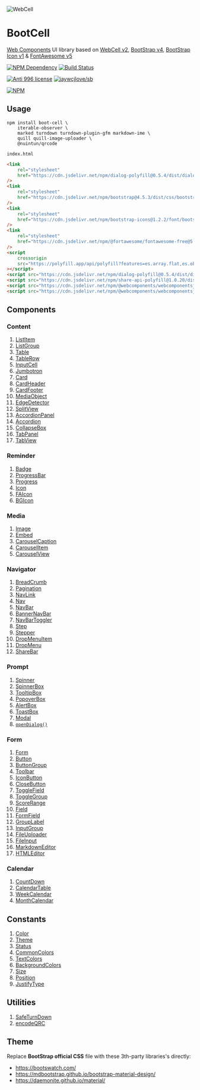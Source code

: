 ![WebCell](https://web-cell.dev/WebCell-0.f1ffd28b.png)

# BootCell

[Web Components][1] UI library based on [WebCell v2][2], [BootStrap v4][3], [BootStrap Icon v1][4] & [FontAwesome v5][5]

[![NPM Dependency](https://david-dm.org/EasyWebApp/BootCell.svg)][6]
[![Build Status](https://travis-ci.com/EasyWebApp/BootCell.svg?branch=master)][7]

[![Anti 996 license](https://img.shields.io/badge/license-Anti%20996-blue.svg)][8]
[![jaywcjlove/sb](https://jaywcjlove.github.io/sb/ico/awesome.svg)][9]

[![NPM](https://nodei.co/npm/boot-cell.png?downloads=true&downloadRank=true&stars=true)][10]

## Usage

```shell
npm install boot-cell \
    iterable-observer \
    marked turndown turndown-plugin-gfm markdown-ime \
    quill quill-image-uploader \
    @nuintun/qrcode
```

`index.html`

```html
<link
    rel="stylesheet"
    href="https://cdn.jsdelivr.net/npm/dialog-polyfill@0.5.4/dist/dialog-polyfill.css"
/>
<link
    rel="stylesheet"
    href="https://cdn.jsdelivr.net/npm/bootstrap@4.5.3/dist/css/bootstrap.min.css"
/>
<link
    rel="stylesheet"
    href="https://cdn.jsdelivr.net/npm/bootstrap-icons@1.2.2/font/bootstrap-icons.css"
/>
<link
    rel="stylesheet"
    href="https://cdn.jsdelivr.net/npm/@fortawesome/fontawesome-free@5.15.1/css/all.min.css"
/>
<script
    crossorigin
    src="https://polyfill.app/api/polyfill?features=es.array.flat,es.object.from-entries,regenerator-runtime,intersection-observer,resize-observer"
></script>
<script src="https://cdn.jsdelivr.net/npm/dialog-polyfill@0.5.4/dist/dialog-polyfill.js"></script>
<script src="https://cdn.jsdelivr.net/npm/share-api-polyfill@1.0.20/dist/share-min.js"></script>
<script src="https://cdn.jsdelivr.net/npm/@webcomponents/webcomponentsjs@2.5.0/custom-elements-es5-adapter.js"></script>
<script src="https://cdn.jsdelivr.net/npm/@webcomponents/webcomponentsjs@2.5.0/webcomponents-bundle.js"></script>
```

## Components

### Content

1. [ListItem](https://web-cell.dev/BootCell/interfaces/listitemprops.html)
2. [ListGroup](https://web-cell.dev/BootCell/interfaces/listgroupprops.html)
3. [Table](https://web-cell.dev/BootCell/interfaces/tableprops.html)
4. [TableRow](https://web-cell.dev/BootCell/interfaces/tablerowprops.html)
5. [InputCell](https://web-cell.dev/BootCell/interfaces/inputcellprops.html)
6. [Jumbotron](https://web-cell.dev/BootCell/interfaces/jumbotronprops.html)
7. [Card](https://web-cell.dev/BootCell/interfaces/cardprops.html)
8. [CardHeader](https://web-cell.dev/BootCell/interfaces/cardheaderprops.html)
9. [CardFooter](https://web-cell.dev/BootCell/interfaces/cardfooterprops.html)
10. [MediaObject](https://web-cell.dev/BootCell/interfaces/mediaobjectprops.html)
11. [EdgeDetector](https://web-cell.dev/BootCell/classes/edgedetector.html)
12. [SplitView](https://web-cell.dev/BootCell/classes/splitview.html)
13. [AccordionPanel](https://web-cell.dev/BootCell/interfaces/accordionpanelprops.html)
14. [Accordion](https://web-cell.dev/BootCell/interfaces/accordionprops.html)
15. [CollapseBox](https://web-cell.dev/BootCell/interfaces/collapseprops.html)
16. [TabPanel](https://web-cell.dev/BootCell/globals.html#tabpanel)
17. [TabView](https://web-cell.dev/BootCell/interfaces/tabviewprops.html)

### Reminder

1. [Badge](https://web-cell.dev/BootCell/interfaces/badgeprops.html)
2. [ProgressBar](https://web-cell.dev/BootCell/interfaces/progressbarprops.html)
3. [Progress](https://web-cell.dev/BootCell/interfaces/progressprops.html)
4. [Icon](https://web-cell.dev/BootCell/interfaces/iconprops.html)
5. [FAIcon](https://web-cell.dev/BootCell/interfaces/faiconprops.html)
6. [BGIcon](https://web-cell.dev/BootCell/interfaces/bgiconprops.html)

### Media

1. [Image](https://web-cell.dev/BootCell/interfaces/imageprops.html)
2. [Embed](https://web-cell.dev/BootCell/interfaces/embedprops.html)
3. [CarouselCaption](https://web-cell.dev/BootCell/interfaces/carouselcaptionprops.html)
4. [CarouselItem](https://web-cell.dev/BootCell/interfaces/carouselitemprops.html)
5. [CarouselView](https://web-cell.dev/BootCell/interfaces/carouselprops.html)

### Navigator

1. [BreadCrumb](https://web-cell.dev/BootCell/interfaces/breadcrumbprops.html)
2. [Pagination](https://web-cell.dev/BootCell/interfaces/paginationprops.html)
3. [NavLink](https://web-cell.dev/BootCell/interfaces/navlinkprops.html)
4. [Nav](https://web-cell.dev/BootCell/interfaces/navprops.html)
5. [NavBar](https://web-cell.dev/BootCell/interfaces/navbarprops.html)
6. [BannerNavBar](https://web-cell.dev/BootCell/interfaces/bannernavbarprops.html)
7. [NavBarToggler](https://web-cell.dev/BootCell/interfaces/navbartogglerprops.html)
8. [Step](https://web-cell.dev/BootCell/interfaces/stepprops.html)
9. [Stepper](https://web-cell.dev/BootCell/interfaces/stepperprops.html)
10. [DropMenuItem](https://web-cell.dev/BootCell/interfaces/dropmenuitemprops.html)
11. [DropMenu](https://web-cell.dev/BootCell/interfaces/dropmenuprops.html)
12. [ShareBar](https://web-cell.dev/BootCell/interfaces/sharebarprops.html)

### Prompt

1. [Spinner](https://web-cell.dev/BootCell/interfaces/spinnerprops.html)
2. [SpinnerBox](https://web-cell.dev/BootCell/interfaces/spinnerboxprops.html)
3. [TooltipBox](https://web-cell.dev/BootCell/interfaces/tooltipprops.html)
4. [PopoverBox](https://web-cell.dev/BootCell/interfaces/popoverprops.html)
5. [AlertBox](https://web-cell.dev/BootCell/interfaces/alertprops.html)
6. [ToastBox](https://web-cell.dev/BootCell/interfaces/toastprops.html)
7. [Modal](https://web-cell.dev/BootCell/interfaces/modalprops.html)
8. [`openDialog()`](https://web-cell.dev/BootCell/globals.html#opendialog)

### Form

1. [Form](https://web-cell.dev/BootCell/interfaces/formprops.html)
2. [Button](https://web-cell.dev/BootCell/interfaces/buttonprops.html)
3. [ButtonGroup](https://web-cell.dev/BootCell/interfaces/buttongroupprops.html)
4. [Toolbar](https://web-cell.dev/BootCell/globals.html#toolbar)
5. [IconButton](https://web-cell.dev/BootCell/globals.html#iconbuttonprops)
6. [CloseButton](https://web-cell.dev/BootCell/globals.html#closebutton)
7. [ToggleField](https://web-cell.dev/BootCell/interfaces/togglefieldprops.html)
8. [ToggleGroup](https://web-cell.dev/BootCell/interfaces/togglegroupprops.html)
9. [ScoreRange](https://web-cell.dev/BootCell/interfaces/scorerangeprops.html)
10. [Field](https://web-cell.dev/BootCell/interfaces/fieldprops.html)
11. [FormField](https://web-cell.dev/BootCell/interfaces/formfieldprops.html)
12. [GroupLabel](https://web-cell.dev/BootCell/interfaces/grouplabelprops.html)
13. [InputGroup](https://web-cell.dev/BootCell/interfaces/inputgroupprops.html)
14. [FileUploader](https://web-cell.dev/BootCell/interfaces/fileuploaderprops.html)
15. [FileInput](https://web-cell.dev/BootCell/interfaces/fileinputprops.html)
16. [MarkdownEditor](https://web-cell.dev/BootCell/interfaces/markdowneditorprops.html)
17. [HTMLEditor](https://web-cell.dev/BootCell/interfaces/htmleditorprops.html)

### Calendar

1. [CountDown](https://web-cell.dev/BootCell/interfaces/countdownprops.html)
2. [CalendarTable](https://web-cell.dev/BootCell/interfaces/calendartableprops.html)
3. [WeekCalendar](https://web-cell.dev/BootCell/interfaces/weekcalendarprops.html)
4. [MonthCalendar](https://web-cell.dev/BootCell/interfaces/monthcalendarprops.html)

## Constants

1. [Color](https://web-cell.dev/BootCell/enums/color.html)
2. [Theme](https://web-cell.dev/BootCell/enums/theme.html)
3. [Status](https://web-cell.dev/BootCell/enums/status.html)
4. [CommonColors](https://web-cell.dev/BootCell/globals.html#commoncolors)
5. [TextColors](https://web-cell.dev/BootCell/globals.html#textcolors)
6. [BackgroundColors](https://web-cell.dev/BootCell/globals.html#backgroundcolors)
7. [Size](https://web-cell.dev/BootCell/enums/size.html)
8. [Position](https://web-cell.dev/BootCell/enums/position.html)
9. [JustifyType](https://web-cell.dev/BootCell/enums/justifytype.html)

## Utilities

1. [SafeTurnDown](https://web-cell.dev/BootCell/classes/safeturndown.html)
2. [encodeQRC](https://web-cell.dev/BootCell/globals.html#encodeqrc)

## Theme

Replace **BootStrap official CSS** file with these 3th-party libraries's directly:

-   https://bootswatch.com/
-   https://mdbootstrap.github.io/bootstrap-material-design/
-   https://daemonite.github.io/material/

[1]: https://www.webcomponents.org/
[2]: https://web-cell.dev/
[3]: https://getbootstrap.com/
[4]: https://icons.getbootstrap.com/
[5]: https://fontawesome.com/
[6]: https://david-dm.org/EasyWebApp/BootCell
[7]: https://travis-ci.com/EasyWebApp/BootCell
[8]: https://github.com/996icu/996.ICU/blob/master/LICENSE
[9]: https://github.com/jaywcjlove/awesome-uikit
[10]: https://nodei.co/npm/boot-cell/
